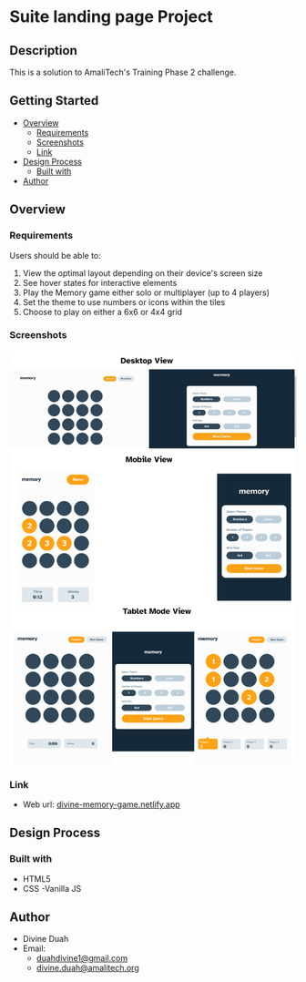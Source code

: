 # Suite landing page Project

## Description

This is a solution to AmaliTech's Training Phase 2 challenge.

## Getting Started
- [Overview](#overview)
    - [Requirements](#requirements)
    - [Screenshots](#screenshots)
    - [Link](#link)
- [Design Process](#design-process)
    - [Built with](#built-with)
- [Author](#author)

## Overview

### Requirements
Users should be able to:

1. View the optimal layout depending on their device's screen size
2. See hover states for interactive elements
3. Play the Memory game either solo or multiplayer (up to 4 players)
4. Set the theme to use numbers or icons within the tiles
5. Choose to play on either a 6x6 or 4x4 grid 
### Screenshots

![](Screenshots.png)

### Link
- Web url: [divine-memory-game.netlify.app](https://divine-memory-game.netlify.app/) 


## Design Process

### Built with
- HTML5 
- CSS 
-Vanilla JS


## Author
- Divine Duah
- Email:
    - duahdivine1@gmail.com
    -  divine.duah@amalitech.org



